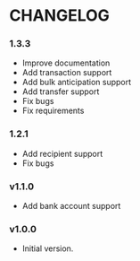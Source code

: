 # CHANGELOG 

### 1.3.3
* Improve documentation
* Add transaction support
* Add bulk anticipation support
* Add transfer support
* Fix bugs
* Fix requirements

### 1.2.1
* Add recipient support
* Fix bugs

### v1.1.0
* Add bank account support

### v1.0.0
* Initial version.
